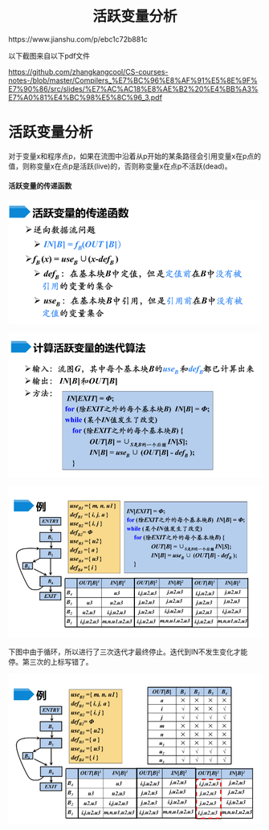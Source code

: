 <h1 align="center">活跃变量分析</h1>
https://www.jianshu.com/p/ebc1c72b881c



以下截图来自以下pdf文件

https://github.com/zhangkangcool/CS-courses-notes-/blob/master/Compilers_%E7%BC%96%E8%AF%91%E5%8E%9F%E7%90%86/src/slides/%E7%AC%AC18%E8%AE%B2%20%E4%BB%A3%E7%A0%81%E4%BC%98%E5%8C%96_3.pdf

# 活跃变量分析

对于变量x和程序点p，如果在流图中沿着从p开始的某条路径会引用变量x在p点的值，则称变量x在点p是活跃(live)的，否则称变量x在点p不活跃(dead)。







#### 活跃变量的传递函数

![image-20231117105056052](活跃变量分析.assets/image-20231117105056052.png)



![image-20231117105540568](活跃变量分析.assets/image-20231117105540568.png)











![image-20231117105152107](活跃变量分析.assets/image-20231117105152107.png)



下图中由于循环，所以进行了三次迭代才最终停止。迭代到IN不发生变化才能停。第三次的上标写错了。

![image-20231117104747381](活跃变量分析.assets/image-20231117104747381.png)